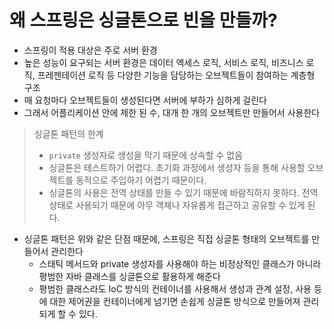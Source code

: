 # 왜 스프링은 싱글톤으로 빈을 만들까?

- 스프링이 적용 대상은 주로 서버 환경
- 높은 성능이 요구되는 서버 환경은 데이터 엑세스 로직, 서비스 로직, 비즈니스 로직, 프레젠테이션 로직 등 다양한 기능을 담당하는 오브젝트들이 참여하는 계층형 구조
- 매 요청마다 오브젝트들이 생성된다면 서버에 부하가 심하게 걸린다
- 그래서 어플리케이션 안에 제한 된 수, 대개 한 개의 오브젝트만 만들어서 사용한다

> 싱글톤 패턴의 한계
> - `private` 생성자로 생성을 막기 때문에 상속할 수 없음
> - 싱글톤은 테스트하기 어렵다. 초기화 과정에서 생성자 등을 통해 사용할 오브젝트를 동적으로 주입하기 어렵기 때문이다.
> - 싱글톤의 사용은 전역 상태를 만들 수 있기 때문에 바람직하지 못하다. 전역 상태로 사용되기 때문에 아무 객체나 자유롭게 접근하고 공유할 수 있게 된다.

- 싱글톤 패턴은 위와 같은 단점 때문에, 스프링은 직접 싱글톤 형태의 오브젝트를 만들어서 관리한다
    - 스태틱 메서드와 private 생성자를 사용해야 하는 비정상적인 클래스가 아니라 평범한 자바 클래스를 싱글톤으로 활용하게 해준다
    - 평범한 클래스라도 IoC 방식의 컨테이너를 사용해서 생성과 관계 설정, 사용 등에 대한 제어권을 컨테이너에게 넘기면 손쉽게 싱글톤 방식으로 만들어져 관리되게 할 수 있다.
